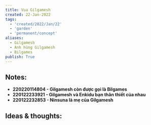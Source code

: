 ```yaml
---
title: Vua Gilgamesh
created: 22-Jan-2022
tags:
  - 'created/2022/Jan/22'
  - 'garden'
  - 'permanent/concept'
aliases:
  - Gilgamesh
  - Anh hùng Gilgamesh
  - Bilgames
publish: True
---
```


## Notes:
- __220220114804 - Gilgamesh còn được gọi là Bilgames__
- __220122233921 - Gilgamesh và Enkidu bạn thân thiết của nhau__
- __220122232853 - Ninsuna là mẹ của Gilgamesh__

## Ideas & thoughts:


